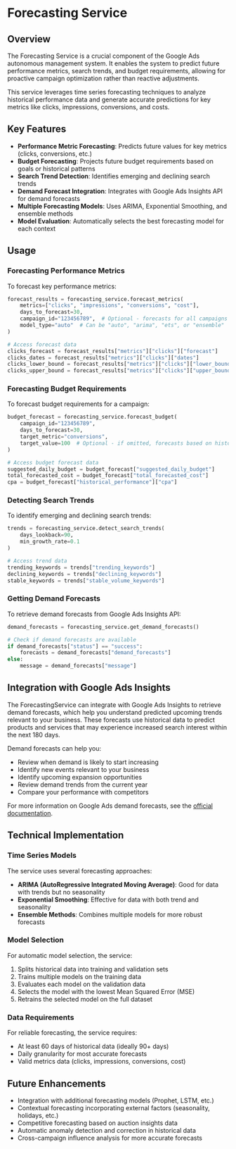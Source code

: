 # Forecasting Service

## Overview

The Forecasting Service is a crucial component of the Google Ads autonomous management system. It enables the system to predict future performance metrics, search trends, and budget requirements, allowing for proactive campaign optimization rather than reactive adjustments.

This service leverages time series forecasting techniques to analyze historical performance data and generate accurate predictions for key metrics like clicks, impressions, conversions, and costs.

## Key Features

- **Performance Metric Forecasting**: Predicts future values for key metrics (clicks, conversions, etc.)
- **Budget Forecasting**: Projects future budget requirements based on goals or historical patterns
- **Search Trend Detection**: Identifies emerging and declining search trends
- **Demand Forecast Integration**: Integrates with Google Ads Insights API for demand forecasts
- **Multiple Forecasting Models**: Uses ARIMA, Exponential Smoothing, and ensemble methods
- **Model Evaluation**: Automatically selects the best forecasting model for each context

## Usage

### Forecasting Performance Metrics

To forecast key performance metrics:

```python
forecast_results = forecasting_service.forecast_metrics(
    metrics=["clicks", "impressions", "conversions", "cost"],
    days_to_forecast=30,
    campaign_id="123456789",  # Optional - forecasts for all campaigns if omitted
    model_type="auto"  # Can be "auto", "arima", "ets", or "ensemble"
)

# Access forecast data
clicks_forecast = forecast_results["metrics"]["clicks"]["forecast"]
clicks_dates = forecast_results["metrics"]["clicks"]["dates"]
clicks_lower_bound = forecast_results["metrics"]["clicks"]["lower_bound"]
clicks_upper_bound = forecast_results["metrics"]["clicks"]["upper_bound"]
```

### Forecasting Budget Requirements

To forecast budget requirements for a campaign:

```python
budget_forecast = forecasting_service.forecast_budget(
    campaign_id="123456789",
    days_to_forecast=30,
    target_metric="conversions",
    target_value=100  # Optional - if omitted, forecasts based on historical patterns
)

# Access budget forecast data
suggested_daily_budget = budget_forecast["suggested_daily_budget"]
total_forecasted_cost = budget_forecast["total_forecasted_cost"]
cpa = budget_forecast["historical_performance"]["cpa"]
```

### Detecting Search Trends

To identify emerging and declining search trends:

```python
trends = forecasting_service.detect_search_trends(
    days_lookback=90,
    min_growth_rate=0.1
)

# Access trend data
trending_keywords = trends["trending_keywords"]
declining_keywords = trends["declining_keywords"]
stable_keywords = trends["stable_volume_keywords"]
```

### Getting Demand Forecasts

To retrieve demand forecasts from Google Ads Insights API:

```python
demand_forecasts = forecasting_service.get_demand_forecasts()

# Check if demand forecasts are available
if demand_forecasts["status"] == "success":
    forecasts = demand_forecasts["demand_forecasts"]
else:
    message = demand_forecasts["message"]
```

## Integration with Google Ads Insights

The ForecastingService can integrate with Google Ads Insights to retrieve demand forecasts, which help you understand predicted upcoming trends relevant to your business. These forecasts use historical data to predict products and services that may experience increased search interest within the next 180 days.

Demand forecasts can help you:
- Review when demand is likely to start increasing
- Identify new events relevant to your business
- Identify upcoming expansion opportunities
- Review demand trends from the current year
- Compare your performance with competitors

For more information on Google Ads demand forecasts, see the [official documentation](https://support.google.com/google-ads/answer/10787044).

## Technical Implementation

### Time Series Models

The service uses several forecasting approaches:

- **ARIMA (AutoRegressive Integrated Moving Average)**: Good for data with trends but no seasonality
- **Exponential Smoothing**: Effective for data with both trend and seasonality
- **Ensemble Methods**: Combines multiple models for more robust forecasts

### Model Selection

For automatic model selection, the service:
1. Splits historical data into training and validation sets
2. Trains multiple models on the training data
3. Evaluates each model on the validation data
4. Selects the model with the lowest Mean Squared Error (MSE)
5. Retrains the selected model on the full dataset

### Data Requirements

For reliable forecasting, the service requires:
- At least 60 days of historical data (ideally 90+ days)
- Daily granularity for most accurate forecasts
- Valid metrics data (clicks, impressions, conversions, cost)

## Future Enhancements

- Integration with additional forecasting models (Prophet, LSTM, etc.)
- Contextual forecasting incorporating external factors (seasonality, holidays, etc.)
- Competitive forecasting based on auction insights data
- Automatic anomaly detection and correction in historical data
- Cross-campaign influence analysis for more accurate forecasts 